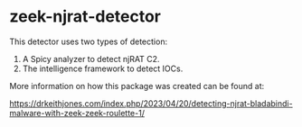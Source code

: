 # zeek-njrat-detector

This detector uses two types of detection:

1) A Spicy analyzer to detect njRAT C2.
2) The intelligence framework to detect IOCs.

More information on how this package was created can be found at:

https://drkeithjones.com/index.php/2023/04/20/detecting-njrat-bladabindi-malware-with-zeek-zeek-roulette-1/
